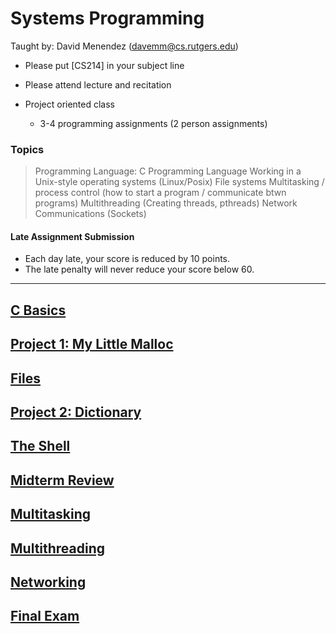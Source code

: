 # Systems Programming

Taught by: David Menendez (davemm@cs.rutgers.edu)
- Please put [CS214] in your subject line

- Please attend lecture and recitation
- Project oriented class
	- 3-4 programming assignments (2 person assignments)

### Topics

> Programming Language: C Programming Language
> Working in a Unix-style operating systems (Linux/Posix)
> File systems
> Multitasking / process control (how to start a program / communicate btwn programs)
> Multithreading (Creating threads, pthreads)
> Network Communications (Sockets)

#### Late Assignment Submission
- Each day late, your score is reduced by 10 points.
- The late penalty will never reduce your score below 60.


---

## [C Basics](c-basics)

## [Project 1: My Little Malloc](../sys-prog/project1-my-little-malloc)

## [Files](files)

## [Project 2: Dictionary](project-2-dictionary)

## [The Shell](the-shell)

## [Midterm Review](systems-midterm)

## [Multitasking](multitasking)
## [Multithreading](multithreading)

## [Networking](networking)

## [Final Exam](final-exam)
